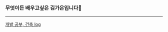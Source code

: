 ### 무엇이든 배우고싶은 김가은입니다👋
 
------


<a href="https://binggamel.tistory.com" target="_blank">개발 공부, 건축 log</a> 
